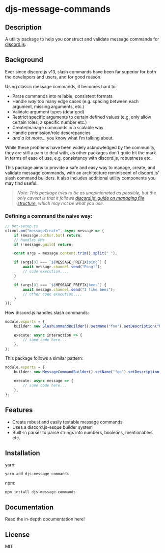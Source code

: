 # djs-message-commands

## Description

A utility package to help you construct and validate message commands for [discord.js](https://discord.js.org/#/).

## Background

Ever since discord.js v13, slash commands have been far superior for both the developers and users, and for good reason.

Using classic message commands, it becomes hard to:

-   Parse commands into reliable, consistent formats
-   Handle _way_ too many edge cases (e.g. spacing between each argument, missing arguments, etc.)
-   Validate argument types (dear god)
-   Restrict specific arguments to certain defined values (e.g. only allow certain roles, a specific number etc.)
-   Create/manage commands in a scalable way
-   Handle permission/role descrepancies
-   _and a lot more..._ you know what I'm talking about.

While these problems have been widely acknowledged by the community, they are still a pain to deal with, as other packages don't quite hit the mark in terms of ease of use, e.g. consistency with discord.js, robustness etc.

This package aims to provide a safe and easy way to manage, create, and validate message commands, with an architecture reminiscent of discord.js' slash command builders. It also includes additional utility components you may find useful.

> _Note: This package tries to be as unopinionated as possible, but the only caveat is that it follows [discord.js' guide on managing file structure,](https://discordjs.guide/creating-your-bot/command-handling.html#individual-command-files) which may not be what you use._

### Defining a command the naive way:

```ts
// bot-setup.ts
client.on("messageCreate", async message => {
	if (message.author.bot) return;
	// handles DMs
	if (!message.guild) return;

	const args = message.content.trim().split(" ");

	if (args[0] === `${MESSAGE_PREFIX}ping`) {
		await message.channel.send("Pong!");
		// code execution....
	}

	if (args[0] === `${MESSAGE_PREFIX}bees`) {
		await message.channel.send("I like bees");
		// other code execution....
	}
});
```

How discord.js handles slash commands:

```ts
module.exports = {
	builder: new SlashCommandBuilder().setName("foo").setDescription("bar"),

	execute: async interaction => {
		// some code here...
	},
};
```

This package follows a similar pattern:

```ts
module.exports = {
	builder: new MessageCommandBuilder().setName("foo").setDescription("bar"),

	execute: async message => {
		// some code here...
	},
};
```

## Features

-   Create robust and easily testable message commands
-   Uses a discord.js-esque builder system
-   Built-in parser to parse strings into numbers, booleans, mentionables, etc.

## Installation

yarn:

```
yarn add djs-message-commands
```

npm:

```
npm install djs-message-commands
```

## Documentation

Read the in-depth documentation here!

## License
MIT